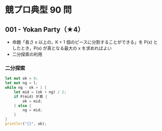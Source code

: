 # 競プロ典型 90 問


## 001 - Yokan Party（★4）
- 命題「長さ x 以上の，K + 1 個のピースに分割することができる」を P(x) としたとき，P(x) が真となる最大の x を求めればよい
- 二分探索の利用

### 二分探索
```rust
let mut ok = 0;
let mut ng = l;
while ng - ok > 1 {
    let mid = (ok + ng) / 2;
    if P(mid) が真 {
        ok = mid;
    } else {
        ng = mid;
    }
}
println!("{}", ok);
```